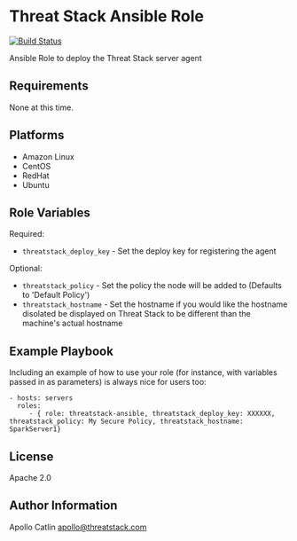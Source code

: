 Threat Stack Ansible Role
=========

[![Build Status](https://travis-ci.org/threatstack/threatstack-ansible.svg?branch=master)][travis]

[travis]: https://travis-ci.org/threatstack/threatstack-ansible

Ansible Role to deploy the Threat Stack server agent

Requirements
------------

None at this time.

Platforms
---------

* Amazon Linux
* CentOS
* RedHat
* Ubuntu

Role Variables
--------------

Required:

* `threatstack_deploy_key` - Set the deploy key for registering the agent

Optional:

* `threatstack_policy` - Set the policy the node will be added to (Defaults to 'Default Policy')
* `threatstack_hostname` - Set the hostname if you would like the hostname disolated be displayed on Threat Stack to be different than the machine's actual hostname

Example Playbook
----------------

Including an example of how to use your role (for instance, with variables passed in as parameters) is always nice for users too:

    - hosts: servers
      roles:
         - { role: threatstack-ansible, threatstack_deploy_key: XXXXXX,  threatstack_policy: My Secure Policy, threatstack_hostname: SparkServer1}

License
-------

Apache 2.0

Author Information
------------------
Apollo Catlin <apollo@threatstack.com>